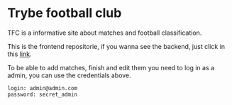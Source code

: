 # Trybe football club

TFC is a informative site about matches and football classification.

This is the frontend repositorie, if you wanna see the backend, just
click in this [link](https://github.com/RodolphoColler/tfc-backend).

To be able to add matches, finish and edit them you need to log in 
as a admin, you can use the credentials above.
```
login: admin@admin.com
password: secret_admin
```
